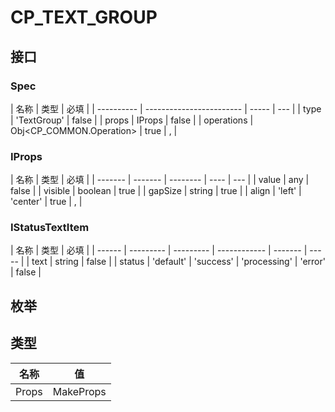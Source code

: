 # CP_TEXT_GROUP

## 接口

### Spec

| 名称       | 类型                     | 必填  |
| ---------- | ------------------------ | ----- | --- |
| type       | 'TextGroup'              | false |
| props      | IProps                   | false |
| operations | Obj<CP_COMMON.Operation> | true  | ,   |

### IProps

| 名称    | 类型    | 必填     |
| ------- | ------- | -------- | ---- | --- |
| value   | any     | false    |
| visible | boolean | true     |
| gapSize | string  | true     |
| align   | 'left'  | 'center' | true | ,   |

### IStatusTextItem

| 名称   | 类型      | 必填      |
| ------ | --------- | --------- | ------------ | ------- | ----- |
| text   | string    | false     |
| status | 'default' | 'success' | 'processing' | 'error' | false |

## 枚举

## 类型

| 名称  | 值              |
| ----- | --------------- |
| Props | MakeProps<Spec> |
